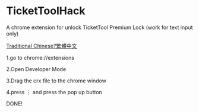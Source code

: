 # TicketToolHack
A chrome extension for unlock TicketTool Premium Lock (work for text input only)

<a href="/README-tc.md">Traditional Chinese?繁體中文</a>

1.go to chrome://extensions

2.Open Developer Mode

3.Drag the crx file to the chrome window

4.press ⋮ and press the pop up button

DONE!
